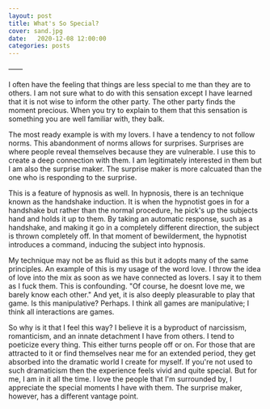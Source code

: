 ```yaml
---
layout: post
title: What's So Special?
cover: sand.jpg
date:   2020-12-08 12:00:00
categories: posts
---
```


——

I often have the feeling that things are less special to me than they are to others. I am not sure what to do with this sensation except I have learned that it is not wise to inform the other party. The other party finds the moment precious. When you try to explain to them that this sensation is something you are well familiar with, they balk.

The most ready example is with my lovers. I have a tendency to not follow norms. This abandonment of norms allows for surprises. Surprises are where people reveal themselves because they are vulnerable. I use this to create a deep connection with them. I am legitimately interested in them but I am also the surprise maker. The surprise maker is more calcuated than the one who is responding to the surprise.

This is a feature of hypnosis as well. In hypnosis, there is an technique known as the handshake induction. It is when the hypnotist goes in for a handshake but rather than the normal procedure, he pick's up the subjects hand and holds it up to them. By taking an automatic response, such as a handshake, and making it go in a completely different direction, the subject is thrown completely off. In that moment of bewilderment, the hypnotist introduces a command, inducing the subject into hypnosis.

My technique may not be as fluid as this but it adopts many of the same principles. An example of this is my usage of the word love. I throw the idea of love into the mix as soon as we have connected as lovers. I say it to them as I fuck them. This is confounding. "Of course, he doesnt love me, we barely know each other." And yet, it is also deeply pleasurable to play that game. Is this manipulative? Perhaps. I think all games are manipulative; I think all interactions are games.

So why is it that I feel this way? I believe it is a byproduct of narcissism, romanticism, and an innate detachment I have from others. I tend to poeticize every thing. This either turns people off or on. For those that are attracted to it or find themselves near me for an extended period, they get absorbed into the dramatic world I create for myself. If you're not used to such dramaticism then the experience feels vivid and quite special. But for me, I am in it all the time. I love the people that I'm surrounded by, I appreciate the special moments I have with them. The surprise maker, however, has a different vantage point.
